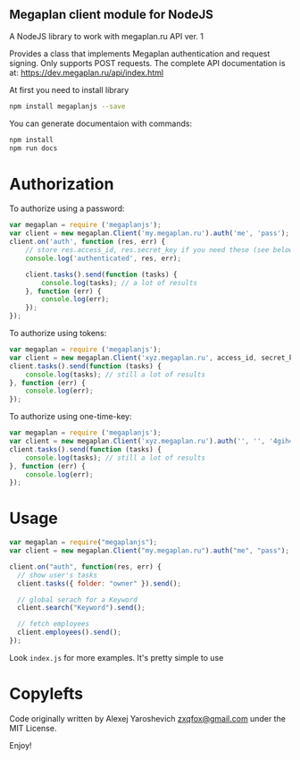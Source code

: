 Megaplan client module for NodeJS
---------------------------------

A NodeJS library to work with megaplan.ru API ver. 1

Provides a class that implements Megaplan authentication and request signing.
Only supports POST requests. The complete API documentation is at:
https://dev.megaplan.ru/api/index.html

At first you need to install library

```sh
npm install megaplanjs --save
```

You can generate documentaion with commands:

```sh
npm install
npm run docs
```

Authorization
=============

To authorize using a password:

```js
var megaplan = require ('megaplanjs');
var client = new megaplan.Client('my.megaplan.ru').auth('me', 'pass');
client.on('auth', function (res, err) {
    // store res.access_id, res.secret_key if you need these (see below)
    console.log('authenticated', res, err);

    client.tasks().send(function (tasks) {
        console.log(tasks); // a lot of results
    }, function (err) {
        console.log(err);
    });
});
```

To authorize using tokens:

```js
var megaplan = require ('megaplanjs');
var client = new megaplan.Client('xyz.megaplan.ru', access_id, secret_key);
client.tasks().send(function (tasks) {
    console.log(tasks); // still a lot of results
}, function (err) {
    console.log(err);
});
```

To authorize using one-time-key:

```js
var megaplan = require ('megaplanjs');
var client = new megaplan.Client('xyz.megaplan.ru').auth('', '', '4gih4y4gih4yH77QebicH77Qebic');
client.tasks().send(function (tasks) {
    console.log(tasks); // still a lot of results
}, function (err) {
    console.log(err);
});
```

Usage
=====

```js
var megaplan = require("megaplanjs");
var client = new megaplan.Client("my.megaplan.ru").auth("me", "pass");

client.on("auth", function(res, err) {
  // show user's tasks
  client.tasks({ folder: "owner" }).send();

  // global serach for a Keyword
  client.search("Keyword").send();

  // fetch employees
  client.employees().send();
});
```

Look `index.js` for more examples. It's pretty simple to use

Copylefts
=========

Code originally written by Alexej Yaroshevich <zxqfox@gmail.com> under the MIT License.

Enjoy!
